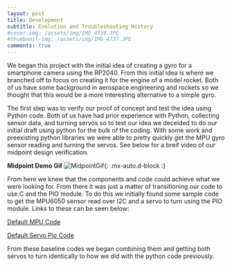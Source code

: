 ```yaml
---
layout: post
title: Development
subtitle: Evolution and Troubleshooting History
#cover-img: /assets/img/IMG_4739.JPG
#thumbnail-img: /assets/img/IMG_4737.JPG
comments: true
---
```


We began this project with the initial idea of creating a gyro for a smartphone camera using the RP2040. From this initial idea is where we branched off to focus on creating it for the engine of a model rocket. Both of us have some background in aerospace engineering and rockets so we thought that this would be a more interesting alternative to a simple gyro.

The first step was to verify our proof of concept and test the idea using Python code. Both of us have had prior experience with Python, collecting sensor data, and turning servos so to test our idea we deceided to do our initial draft using python for the bulk of the coding. With some work and preexisting python libraries we were able to pretty quickly get the MPU gyro sensor reading and turning the servos. See below for a breif video of our midpoint design verification.


**Midpoint Demo Gif**
![MidpointGif](https://user-images.githubusercontent.com/114199773/210019229-04e302cc-0c6a-4adb-8808-961d9fab36dd.gif){: .mx-auto.d-block :}



From here we knew that the components and code could achieve what we were looking for. From there it was just a matter of transitioning our code to use C and the PIO module. To do this we initially found some sample code to get the MPU6050 sensor read over I2C and a servo to turn using the PIO module. Links to these can be seen below:

[Default MPU Code](https://github.com/raspberrypi/pico-examples/tree/master/i2c/mpu6050_i2c)

[Default Servo Pio Code](https://www.hackster.io/naveenbskumar/raspberry-pi-pico-drive-servo-using-pio-d7a0e7)

From these baseline codes we began combining them and getting both servos to turn identically to how we did with the python code previously.
